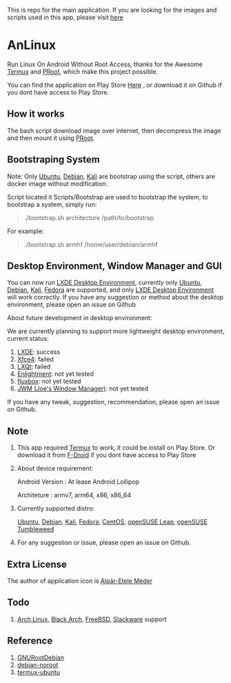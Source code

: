 This is repo for the main application. If you are looking for the images and scripts used in this app, please visit [here](https://github.com/EXALAB/AnLinux-Resources)

# AnLinux
Run Linux On Android Without Root Access, thanks for the Awesome [Termux](https://github.com/termux/termux-app) and [PRoot](https://github.com/proot-me/PRoot), which make this project possible.

You can find the application on Play Store [Here](https://play.google.com/store/apps/details?id=exa.lnx.a) , or download it on Github if you dont have access to Play Store.



## How it works

The bash script download image over internet, then decompress the image and then mount it using [PRoot](https://github.com/proot-me/PRoot).



## Bootstraping System

Note: Only [Ubuntu](https://www.ubuntu.com/), [Debian](https://www.debian.org/), [Kali](https://www.kali.org/) are bootstrap using the script, others are docker image without modification.

Script located it Scripts/Bootstrap are used to bootstrap the system, to bootstrap a system, simply run:

> ./bootstrap.sh architecture /path/to/bootstrap
   
For example: 

> ./bootstrap.sh armhf /home/user/debian/armhf 



## Desktop Environment, Window Manager and GUI

You can now run [LXDE Desktop Environment](https://lxde.org/), currently only [Ubuntu](https://www.ubuntu.com/), [Debian](https://www.debian.org/), [Kali](https://www.kali.org/), [Fedora](https://getfedora.org/) are supported, and only [LXDE Desktop Environment](https://lxde.org/) will work correctly. If you have any suggestion or method about the desktop environment, please open an issue on Github

About future development in desktop environment:

We are currently planning to support more lightweight desktop environment, current status:

1. [LXDE](https://lxde.org): success
2. [Xfce4](https://xfce.org): failed
3. [LXQt](https://lxqt.org): failed
4. [Enlightment](https://www.enlightenment.org): not yet tested
5. [fluxbox](http://www.fluxbox.org): not yet tested
6. [JWM (Joe's Window Manager)](https://joewing.net/projects/jwm/): not yet tested

If you have any tweak, suggestion, recommendation, please open an issue on Github.



## Note

1. This app required [Termux](https://github.com/termux/termux-app) to work, it could be install on Play Store. Or download it from [F-Droid](https://f-droid.org/packages/com.termux/) if you dont have access to Play Store

2. About device requirement:

   Android Version : At lease Android Lollipop

   Architeture : armv7, arm64, x86, x86_64

3. Currently supported distro:

   [Ubuntu](https://www.ubuntu.com/), [Debian](https://www.debian.org/), [Kali](https://www.kali.org/), [Fedora](https://getfedora.org/), [CentOS](https://www.centos.org/), [openSUSE Leap](https://www.opensuse.org/), [openSUSE Tumbleweed](https://www.opensuse.org/)

5. For any suggestion or issue, please open an issue on Github.



## Extra License

The author of application icon is [Alpár-Etele Méder](https://www.iconfinder.com/pocike)



## Todo

1. [Arch Linux](https://www.archlinux.org/), [Black Arch](https://blackarch.org/), [FreeBSD](https://www.freebsd.org/), [Slackware](http://www.slackware.com/) support



## Reference

1. [GNURootDebian](https://github.com/corbinlc/GNURootDebian)
2. [debian-noroot](https://github.com/pelya/debian-noroot)
3. [termux-ubuntu](https://github.com/Neo-Oli/termux-ubuntu)
